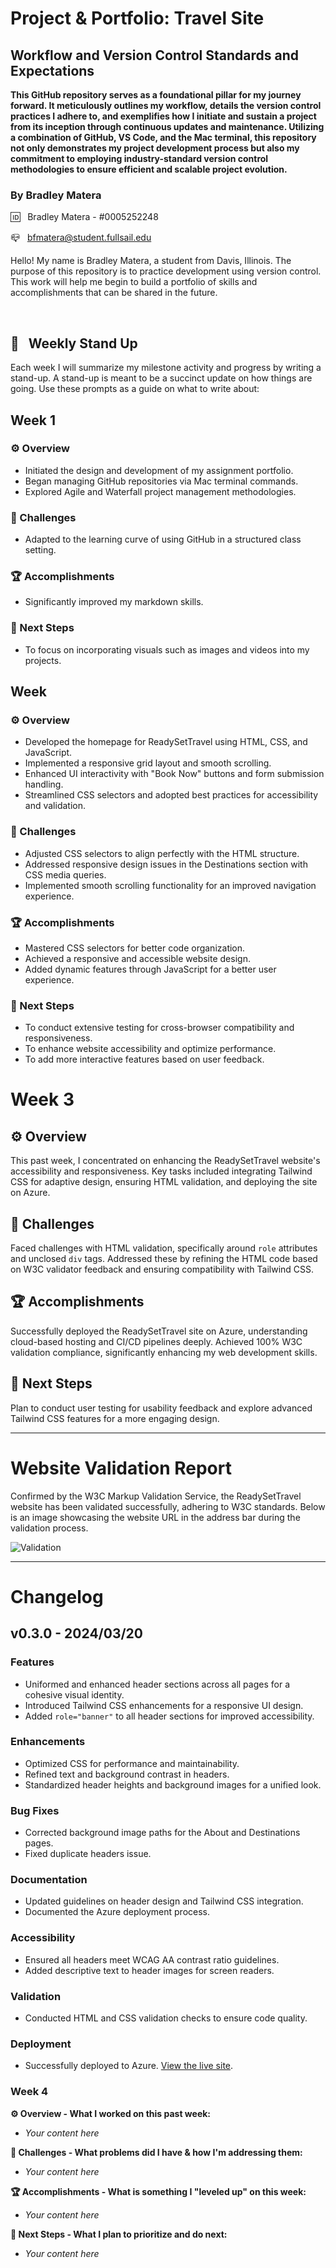 # Project & Portfolio: Travel Site

## Workflow and Version Control Standards and Expectations

**This GitHub repository serves as a foundational pillar for my journey forward. It meticulously outlines my workflow, details the version control practices I adhere to, and exemplifies how I initiate and sustain a project from its inception through continuous updates and maintenance. Utilizing a combination of GitHub, VS Code, and the Mac terminal, this repository not only demonstrates my project development process but also my commitment to employing industry-standard version control methodologies to ensure efficient and scalable project evolution.**

### By Bradley Matera

🆔 &nbsp; Bradley Matera - #0005252248

📪 &nbsp; bfmatera@student.fullsail.edu

Hello! My name is Bradley Matera, a student from Davis, Illinois. The purpose of this repository is to practice development using version control. This work will help me begin to build a portfolio of skills and accomplishments that can be shared in the future.

<br>

## 📢 &nbsp; Weekly Stand Up

Each week I will summarize my milestone activity and progress by writing a stand-up. A stand-up is meant to be a succinct update on how things are going. Use these prompts as a guide on what to write about:


## Week 1

### ⚙️ Overview
- Initiated the design and development of my assignment portfolio.
- Began managing GitHub repositories via Mac terminal commands.
- Explored Agile and Waterfall project management methodologies.

### 🌵 Challenges
- Adapted to the learning curve of using GitHub in a structured class setting.

### 🏆 Accomplishments
- Significantly improved my markdown skills.

### 🔮 Next Steps
- To focus on incorporating visuals such as images and videos into my projects.

## Week

### ⚙️ Overview
- Developed the homepage for ReadySetTravel using HTML, CSS, and JavaScript.
- Implemented a responsive grid layout and smooth scrolling.
- Enhanced UI interactivity with "Book Now" buttons and form submission handling.
- Streamlined CSS selectors and adopted best practices for accessibility and validation.

### 🌵 Challenges
- Adjusted CSS selectors to align perfectly with the HTML structure.
- Addressed responsive design issues in the Destinations section with CSS media queries.
- Implemented smooth scrolling functionality for an improved navigation experience.

### 🏆 Accomplishments
- Mastered CSS selectors for better code organization.
- Achieved a responsive and accessible website design.
- Added dynamic features through JavaScript for a better user experience.

### 🔮 Next Steps
- To conduct extensive testing for cross-browser compatibility and responsiveness.
- To enhance website accessibility and optimize performance.
- To add more interactive features based on user feedback.

# Week 3

## ⚙️ Overview

This past week, I concentrated on enhancing the ReadySetTravel website's accessibility and responsiveness. Key tasks included integrating Tailwind CSS for adaptive design, ensuring HTML validation, and deploying the site on Azure.

## 🌵 Challenges

Faced challenges with HTML validation, specifically around `role` attributes and unclosed `div` tags. Addressed these by refining the HTML code based on W3C validator feedback and ensuring compatibility with Tailwind CSS.

## 🏆 Accomplishments

Successfully deployed the ReadySetTravel site on Azure, understanding cloud-based hosting and CI/CD pipelines deeply. Achieved 100% W3C validation compliance, significantly enhancing my web development skills.

## 🔮 Next Steps

Plan to conduct user testing for usability feedback and explore advanced Tailwind CSS features for a more engaging design.

---

# Website Validation Report

Confirmed by the W3C Markup Validation Service, the ReadySetTravel website has been validated successfully, adhering to W3C standards. Below is an image showcasing the website URL in the address bar during the validation process.

![Validation](https://drive.google.com/uc?id=14k5PAaBoVZz1fRpxZdx7_MMUtZlKWKlT)

---

# Changelog

## v0.3.0 - 2024/03/20

### Features
- Uniformed and enhanced header sections across all pages for a cohesive visual identity.
- Introduced Tailwind CSS enhancements for a responsive UI design.
- Added `role="banner"` to all header sections for improved accessibility.

### Enhancements
- Optimized CSS for performance and maintainability.
- Refined text and background contrast in headers.
- Standardized header heights and background images for a unified look.

### Bug Fixes
- Corrected background image paths for the About and Destinations pages.
- Fixed duplicate headers issue.

### Documentation
- Updated guidelines on header design and Tailwind CSS integration.
- Documented the Azure deployment process.

### Accessibility
- Ensured all headers meet WCAG AA contrast ratio guidelines.
- Added descriptive text to header images for screen readers.

### Validation
- Conducted HTML and CSS validation checks to ensure code quality.

### Deployment
- Successfully deployed to Azure. [View the live site](https://lively-ocean-00bcdaa10.5.azurestaticapps.net/).


### Week 4

**⚙️ Overview - What I worked on this past week:**

- *Your content here*

**🌵 Challenges - What problems did I have & how I'm addressing them:**

- *Your content here*
  
**🏆 Accomplishments - What is something I "leveled up" on this week:**

- *Your content here*

**🔮 Next Steps - What I plan to prioritize and do next:**

- *Your content here*
